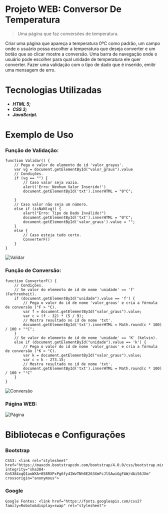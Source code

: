 # Projeto WEB: Conversor De Temperatura

> Uma página que faz conversões de temperatura.

Criar uma página que apareça a temperatura 0ºC como padrão, um campo onde o usuário possa escolher a temperatura que deseja converter e um botão que ao clicar mostre a conversão.
Uma barra de navegação onde o usuário pode escolher para qual unidade de temperatura ele quer converter.
Fazer uma validação com o tipo de dado que é inserido, emitir uma mensagem de erro.

# Tecnologias Utilizadas
* **_HTML 5;_**
* **_CSS 3;_**
* **_JavaScript._**


# Exemplo de Uso

### Função de Validação:
```
function Validar() {
    // Pega o valor do elemento de id 'valor_grayus'.
    var vg = document.getElementById("valor_graus").value
    // Condições.
    if (vg == "") {
        // Caso valor seja vazio.
        alert('Erro: Nenhum Valor Inserido!')
        document.getElementById('txt').innerHTML = "0°C";

    }
    // Caso valor não seja um número.
    else if (isNaN(vg)) {
        alert("Erro: Tipo de Dado Inválido!")
        document.getElementById('txt').innerHTML = "0°C";
        document.getElementById('valor_graus').value = "";
    }
    else {
        // Caso esteja tudo certo.
        ConverterF()
    }
}
```
![Validar](https://github.com/ThiagoLozano/Conversor-De-Temperatura---WEB/blob/master/Screenshot/Funcao_Validar.PNG)

### Função de Conversão:
```
function ConverterF() {
    // Condições.
    // Se valor do elemento de id de nome 'unidade' == 'f' (Farhrenheit).
    if (document.getElementById("unidade").value == 'f') {
        // Pega o valor do id de nome 'valor_graus' e cria a fórmula de conversão (°F > °C).
        var f = document.getElementById("valor_graus").value;
        var c = (f - 32) * (5 / 9);
        // Mostra resultado no id de nome 'txt'.
        document.getElementById('txt').innerHTML = Math.round(c * 100) / 100 + "°C";
    }
    // Se valor do elemento de id de nome 'unidade' == 'K' (kelvin).
    else if (document.getElementById("unidade").value == 'k') {
        // Pega o valor do id de nome 'valor_graus' e cria a fórmula de conversão (°K > °C).
        var k = document.getElementById("valor_graus").value;
        var c = k - 273.15;
        // Mostra resultado no id de nome 'txt'.
        document.getElementById('txt').innerHTML = Math.round(c * 100) / 100 + "°C"
    }
}
```
![Conversão](https://github.com/ThiagoLozano/Conversor-De-Temperatura---WEB/blob/master/Screenshot/Funcao_ConverterF.PNG)

### Página WEB:
![Página](https://github.com/ThiagoLozano/Conversor-De-Temperatura---WEB/blob/master/Screenshot/Pagina_WEB.PNG)

# Bibliotecas e Configurações

### Bootstrap
```
CSS3: <link rel="stylesheet" href="https://maxcdn.bootstrapcdn.com/bootstrap/4.0.0/css/bootstrap.min.css" integrity="sha384-Gn5384xqQ1aoWXA+058RXPxPg6fy4IWvTNh0E263XmFcJlSAwiGgFAW/dAiS6JXm" crossorigin="anonymous">
```
### Google

```
Google Fontes: <link href="https://fonts.googleapis.com/css2?family=Roboto&display=swap" rel="stylesheet">
```
